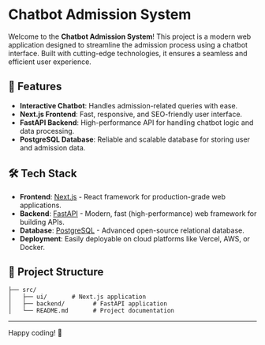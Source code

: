 # Chatbot Admission System

Welcome to the **Chatbot Admission System**! This project is a modern web application designed to streamline the admission process using a chatbot interface. Built with cutting-edge technologies, it ensures a seamless and efficient user experience.

## 🚀 Features

- **Interactive Chatbot**: Handles admission-related queries with ease.
- **Next.js Frontend**: Fast, responsive, and SEO-friendly user interface.
- **FastAPI Backend**: High-performance API for handling chatbot logic and data processing.
- **PostgreSQL Database**: Reliable and scalable database for storing user and admission data.

## 🛠️ Tech Stack

- **Frontend**: [Next.js](https://nextjs.org/) - React framework for production-grade web applications.
- **Backend**: [FastAPI](https://fastapi.tiangolo.com/) - Modern, fast (high-performance) web framework for building APIs.
- **Database**: [PostgreSQL](https://www.postgresql.org/) - Advanced open-source relational database.
- **Deployment**: Easily deployable on cloud platforms like Vercel, AWS, or Docker.

## 📂 Project Structure

```
├── src/
│   ├── ui/       # Next.js application
│   ├── backend/        # FastAPI application
│   └── README.md       # Project documentation
```

---

Happy coding! 🎉
